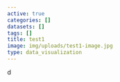```yaml
---
active: true
categories: []
datasets: []
tags: []
title: test1
image: img/uploads/test1-image.jpg
type: data_visualization
---
```

d